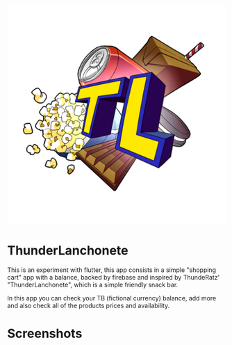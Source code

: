 <div style="text-align: center">
<img src="assets/ThunderLanchonete512.png" />
</div>

# ThunderLanchonete

This is an experiment with flutter, this app consists in a simple "shopping cart" app with a balance, backed by firebase and inspired by ThundeRatz' "ThunderLanchonete", which is a simple friendly snack bar.

In this app you can check your TB (fictional currency) balance, add more and also check all of the products prices and availability.

# Screenshots

<!-- Adicionar uns prints aqui -->
